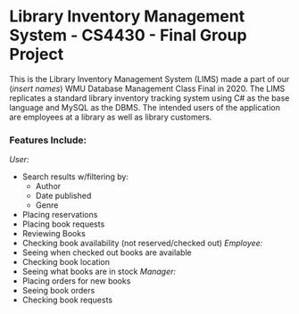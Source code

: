 # Library Inventory Management System - CS4430 - Final Group Project

This is the Library Inventory Management System (LIMS) made a part of our 
(*insert names*) WMU Database Management Class Final in 2020. The LIMS 
replicates a standard library inventory tracking system using C# as the 
base language and MySQL as the DBMS. The intended users of the application 
are employees at a library as well as library customers. 

### Features Include: ####
*User:*
+ Search results w/filtering by:
    + Author
    + Date published
    + Genre
+ Placing reservations
+ Placing book requests
+ Reviewing Books
+ Checking book availability (not reserved/checked out)
*Employee:*
+ Seeing when checked out books are available
+ Checking book location
+ Seeing what books are in stock
*Manager:*
+ Placing orders for new books
+ Seeing book orders
+ Checking book requests

